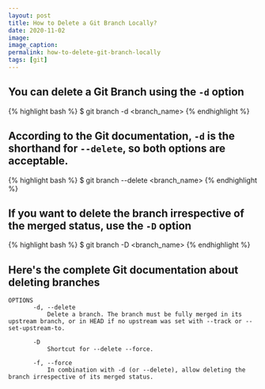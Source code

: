 ```yaml
---
layout: post
title: How to Delete a Git Branch Locally?
date: 2020-11-02
image:
image_caption:
permalink: how-to-delete-git-branch-locally
tags: [git]
---
```


## You can delete a Git Branch using the `-d` option

{% highlight bash %}
  $ git branch -d <branch_name>
{% endhighlight %}

## According to the Git documentation, `-d` is the shorthand for `--delete`, so both options are acceptable.

{% highlight bash %}
  $ git branch --delete <branch_name>
{% endhighlight %}

## If you want to delete the branch irrespective of the merged status, use the `-D` option

{% highlight bash %}
  $ git branch -D <branch_name>
{% endhighlight %}

## Here's the complete Git documentation about deleting branches

```
OPTIONS
       -d, --delete
           Delete a branch. The branch must be fully merged in its upstream branch, or in HEAD if no upstream was set with --track or --set-upstream-to.

       -D
           Shortcut for --delete --force.

       -f, --force
           In combination with -d (or --delete), allow deleting the branch irrespective of its merged status.
```
